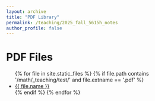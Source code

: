 ```yaml
---
layout: archive
title: "PDF Library"
permalink: /teaching/2025_fall_5615h_notes
author_profile: false
---
```


# PDF Files

<ul>
  {% for file in site.static_files %}
    {% if file.path contains '/math/_teaching/test/' and file.extname == '.pdf' %}
      <li><a href="{{ file.path }}">{{ file.name }}</a></li>
    {% endif %}
  {% endfor %}
</ul>
